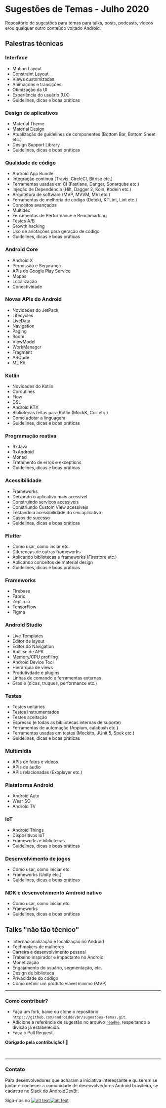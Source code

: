 # Sugestões de Temas - Julho 2020

Repositório de sugestões para temas para talks, posts, podcasts, vídeos e/ou qualquer outro conteúdo voltado Android.

## Palestras técnicas
### Interface
- Motion Layout
- Constraint Layout
- Views customizadas
- Animações e transições
- Otimização da UI
- Experiência do usuário (UX)
- Guidelines, dicas e boas práticas

### Design de aplicativos
- Material Theme
- Material Design
- Atualização de guidelines de componentes (Bottom Bar, Bottom Sheet etc.)
- Design Support Library
- Guidelines, dicas e boas práticas

### Qualidade de código
- Android App Bundle
- Integração continua (Travis, CircleCI, Bitrise etc.)
- Ferramentas usadas em CI (Fastlane, Danger, Sonarqube etc.)
- Injeção de Dependência (Hilt, Dagger 2, Koin, Kodein etc.)
- Arquitetura de software (MVP, MVVM, MVI etc.)
- Ferramentas de melhoria de código (Detekt, KTLint, Lint etc.)
- Conceitos avançados
- Multidex
- Ferramentas de Performance e Benchmarking
- Testes A/B
- Growth hacking
- Uso de anotações para geração de código
- Guidelines, dicas e boas práticas

### Android Core
- Android X
- Permissão e Segurança
- APIs do Google Play Service
- Mapas
- Localização
- Conectividade

### Novas APIs do Android
- Novidades do JetPack
- Lifecycles
- LiveData
- Navigation
- Paging
- Room
- ViewModel
- WorkManager
- Fragment
- ARCode
- ML Kit

### Kotlin
- Novidades do Kotlin
- Coroutines
- Flow
- DSL
- Android KTX
- Bibliotecas feitas para Kotlin (MockK, Coil etc.)
- Como adotar a linguagem
- Guidelines, dicas e boas práticas

### Programação reativa
- RxJava
- RxAndroid
- Monad
- Tratamento de erros e exceptions
- Guidelines, dicas e boas práticas

### Acessibilidade
- Frameworks 
- Deixando o aplicativo mais acessível 
- Construindo serviços acessiveis 
- Constriundo Custom View acessiveis 
- Testando a acessibilidade do seu aplicativo 
- Casos de sucesso 
- Guidelines, dicas e boas práticas 

### Flutter
- Como usar, como inciar etc.
- Diferenças de outras frameworks
- Aplicando bibliotecas e frameworks (Firestore etc.)
- Aplicando conceitos de material design
- Guidelines, dicas e boas práticas

### Frameworks
- Firebase
- Fabric
- Zeplin.io
- TensorFlow
- Figma

### Android Studio
- Live Templates
- Editor de layout
- Editor do Navigation
- Análise de APK
- Memory/CPU profiling
- Android Device Tool
- Hierarquia de views
- Produtivdade e plugins
- Linhas de comando e ferramentas externas
- Gradle (dicas, truques, performance etc.)

### Testes
- Testes unitários
- Testes Instrumentados
- Testes aceitação
- Espresso (e todas as bibliotecas internas de suporte)
- Ferramentas de automação (Appium, calabash etc.)
- Ferramentas usadas em testes (Mockito, JUnit 5, Spek etc.)
- Guidelines, dicas e boas práticas

### Multimídia
- APIs de fotos e vídeos
- APIs de áudio
- APIs relacionadas (Exoplayer etc.)

### Plataforma Android
- Android Auto
- Wear SO
- Android TV

### IoT
- Android Things
- Dispositivos IoT
- Frameworks e bibliotecas
- Guidelines, dicas e boas práticas

### Desenvolvimento de jogos
- Como usar, como iníciar etc
- Frameworks (Unity etc.)
- Guidelines, dicas e boas práticas

### NDK e desenvolvimento Android nativo
- Como usar, como iniciar etc
- Frameworks
- Guidelines, dicas e boas práticas

## Talks "não tão técnico"
- Internacionalização e localização no Android
- Techmakers de mulheres
- Carreira e desenvolvimento pessoal
- Trabalho inspirador e impactante no Android
- Monetização
- Engajamento do usuário, segmentação, etc.
- Design de biblioteca
- Privacidade do código
- Como definir um produto viável mínimo (MVP)

------------

### Como contribuir?
- Faça um fork, baixe ou clone o repositório `https://github.com/androiddevbr/sugestoes-temas.git`.
- Adicione a referência de sugestão no arquivo [`readme`](https://github.com/androiddevbr/sugestoes-temas/blob/master/README.md), respeitando a divisão já estabelecida.
- Faça o Pull Request.

**Obrigado pela contribuição!** :tada:

<br>

------------

### Contato
Para desenvolvedores que acharam a iniciativa interessante e quiserem se juntar e conhecer a comunidade de desenvolvedores Android brasileira, se cadastre no [Slack do AndroidDevBr](http://slack.androiddevbr.org/).

Siga-nos no [![alt text][1.1]][1][![alt text][2.1]][2]

[1.1]: http://i.imgur.com/wWzX9uB.png (twitter icon with padding)
[2.1]: http://i.imgur.com/9I6NRUm.png (github icon with padding)


[1]: http://www.twitter.com/AndroidDevBrOrg
[2]: https://github.com/androiddevbr
